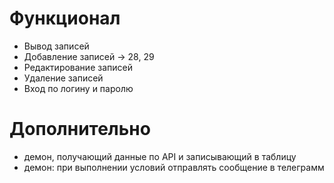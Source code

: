 # Функционал
- Вывод записей
- Добавление записей -> 28, 29
- Редактирование записей
- Удаление записей
- Вход по логину и паролю

# Дополнительно
- демон, получающий данные по API и записывающий в таблицу
- демон: при выполнении условий отправлять сообщение в телеграмм